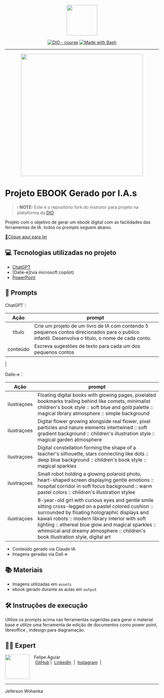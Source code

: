 <p align="center">
    <img width="100" src=".github/assets/banner.png">
</p>


<p align="center">
<a href="https://dio.me/"><img src="https://img.shields.io/badge/DIO-Course-28DA77?logo=youtube" alt="DIO - course"></a>
<a href="https://www.gnu.org/software/bash/" title="Go to Bash homepage"><img src="https://img.shields.io/badge/Prompt-Project-blue?logo=gnu-bash&amp;logoColor=white" alt="Made with Bash"></a></p>

-------


<p align="center">
<img 
    src="./assets/cover.png"
    width="400"  
/>
</p>

# Projeto EBOOK Gerado por I.A.s


 > ℹ️ **NOTE:** Este é o repositório fork do instrutor para projeto na plataforma da [DIO](https://dio.me)

Projeto com o objetivo de gerar um ebook digital com as facilidades das ferramentas de IA. todos os prompts
seguem abaixo.

<a href="https://github.com/felipeAguiarCode/prompts-recipe-to-create-a-ebook/blob/main/output/ebook%20-%20css%20jedi%20output.pdf" title="View PDF now"> 📕Clique aqui para ler</a>

## 💻 Tecnologias utilizadas no projeto

- [ChatGPT](https://claude.ia/) 
- [Dalle-e](via microsoft copilot)
- [PowerPoint](https://www.microsoft.com/en/microsoft-365/powerpoint)

## 🧠 Prompts


ChatGPT：

|   Ação   | prompt                                                                                                                                                                                                                                                                         |
| :------: | ------------------------------------------------------------------------------------------------------------------------------------------------------------------------------------------------------------------------------------------------------------------------------ |
|  título  | Crie um projeto de um  livro de IA com contendo 5 pequenos contos direcionados para o publico infantil. Desenvolva o titulo, o nome de cada conto.                                                       |
| conteúdo |  Escreva sugestões de texto para cada um dos pequenos contos


|

Dalle-e：

|  Ação  | prompt                                                                                 |
| :----: | -------------------------------------------------------------------------------------- |
| ilustraçoes |Floating digital books with glowing pages, pixelated bookmarks trailing behind like comets, minimalist children's book style :: soft blue and gold palette :: magical library atmosphere :: simple background 
| ilustraçoes |Digital flower growing alongside real flower, pixel particles and nature elements intertwined :: soft gradient background :: children's illustration style :: magical garden atmosphere
| ilustraçoes |Digital constellation forming the shape of a teacher's silhouette, stars connecting like dots :: deep blue background :: children's book style :: magical sparkles 
| ilustraçoes |Small robot holding a glowing polaroid photo, heart-shaped screen displaying gentle emotions :: hospital corridor in soft focus background :: warm pastel colors :: children's illustration stylee
| ilustraçoes |8-year-old girl with curious eyes and gentle smile sitting cross-legged on a pastel colored cushion :: surrounded by floating holographic displays and kawaii robots :: modern library interior with soft lighting :: ethereal blue glow and magical sparkles :: whimsical and dreamy atmosphere :: children's book illustration style, digital art



- Conteúdo gerado via Claude IA
- Imagens geradas via Dall-e
## 📚 Materiais

- Imagens utilizadas em `assets`
- ebook gerado durante as aulas em `output`

## 🛠️ Instruções de execução

Utilize os prompts acima nas ferramentas sugeridas para gerar o material base e utilize uma ferramenta de edição de documentos como power point, libreoffice , indesign para diagramação.

## 👨‍💻 Expert

<p>
    <img 
      align=left 
      margin=10 
      width=80 
      src="https://avatars.githubusercontent.com/u/37452836?v=4"
    />
    <p>&nbsp&nbsp&nbspFelipe Aguiar<br>
    &nbsp&nbsp&nbsp
    <a href="https://github.com/felipeAguiarCode">
    GitHub</a>&nbsp;|&nbsp;
    <a href="www.linkedin.com/in/
felipe-exe">LinkedIn</a>
&nbsp;|&nbsp;
    <a href="https://www.instagram.com/felipeaguiar.exe/">
    Instagram</a>
&nbsp;|&nbsp;</p>
</p>
<br/><br/>
<p>

---

Jeferson Wohanka
